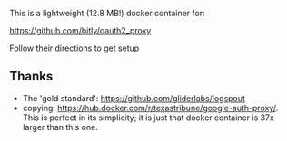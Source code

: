 This is a lightweight (12.8 MB!) docker container for: 

https://github.com/bitly/oauth2_proxy

Follow their directions to get setup



Thanks
------
* The 'gold standard': https://github.com/gliderlabs/logspout
* copying: https://hub.docker.com/r/texastribune/google-auth-proxy/.  This is perfect in its simplicity; it is just that docker container is 37x larger than this one.
